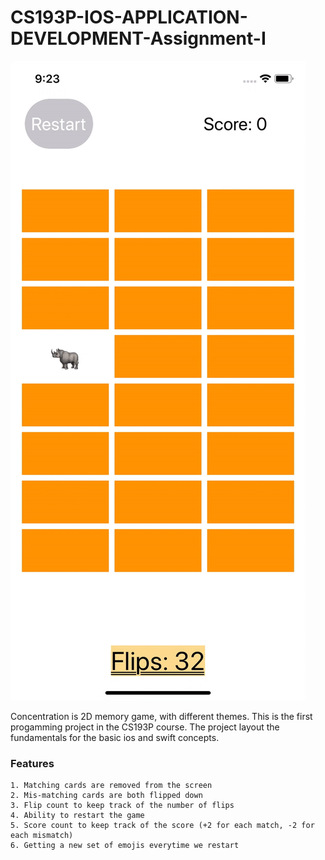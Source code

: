 # CS193P-IOS-APPLICATION-DEVELOPMENT-Assignment-I
![game view](https://github.com/mohGhazala96/CS193P-IOS-APPLICATION-DEVELOPMENT-Assignment-I/blob/master/demo.gif)

Concentration is 2D memory game, with different themes. This is the first progamming project in the CS193P course. 
The project layout the fundamentals for the basic ios and swift concepts. 
### Features 

```
1. Matching cards are removed from the screen
2. Mis-matching cards are both flipped down
3. Flip count to keep track of the number of flips
4. Ability to restart the game
5. Score count to keep track of the score (+2 for each match, -2 for each mismatch) 
6. Getting a new set of emojis everytime we restart

```
